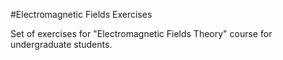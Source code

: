 #Electromagnetic Fields Exercises

Set of exercises for "Electromagnetic Fields Theory" course for undergraduate students.
